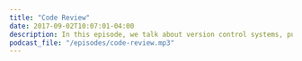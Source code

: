 ```yaml
---
title: "Code Review"
date: 2017-09-02T10:07:01-04:00
description: In this episode, we talk about version control systems, pull requests, asynchronous work, automated checks, and accepting criticism. We also cover all possible parts of code review - early pull requests, pre-review comments, diff review, and manual testing.
podcast_file: "/episodes/code-review.mp3"
---
```

